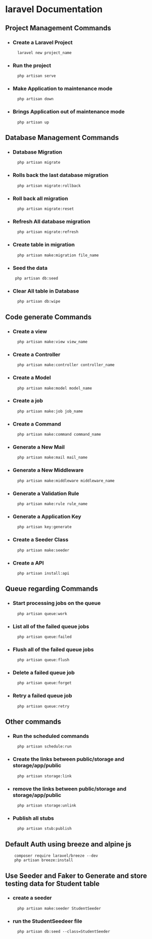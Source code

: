 # laravel Documentation

## Project Management Commands

- ### Create a Laravel Project
        laravel new project_name

- ### Run the project
        php artisan serve

- ### Make Application to maintenance mode
        php artisan down

- ### Brings Application out of maintenance mode
        php artisan up

## Database Management Commands

- ### Database Migration
        php artisan migrate

- ### Rolls back the last database migration
        php artisan migrate:rollback

- ### Roll back all migration
        php artisan migrate:reset

- ### Refresh All database migration
        php artisan migrate:refresh

- ### Create table in migration
        php artisan make:migration file_name

-  ### Seed the data
        php artisan db:seed

- ### Clear All table in Database
        php artisan db:wipe

## Code generate Commands

- ### Create a view
        php artisan make:view view_name

- ### Create a Controller
        php artisan make:controller controller_name

- ### Create a Model
        php artisan make:model model_name

- ### Create a job
        php artisan make:job job_name

- ### Create a Command
        php artisan make:command command_name

- ### Generate a New Mail
        php artisan make:mail mail_name

- ### Generate a New Middleware
        php artisan make:middleware middleware_name

- ### Generate a Validation Rule
        php artisan make:rule rule_name

- ### Generate a Application Key
        php artisan key:generate

- ### Create a Seeder Class
        php artisan make:seeder

- ### Create a API
        php artisan install:api

## Queue regarding Commands

- ###  Start processing jobs on the queue
        php artisan queue:work

- ### List all of the failed queue jobs
        php artisan queue:failed

- ### Flush all of the failed queue jobs
        php artisan queue:flush

- ### Delete a failed queue job
        php artisan queue:forget

- ### Retry a failed queue job
        php artisan queue:retry

## Other commands

- ### Run the scheduled commands
        php artisan schedule:run   

- ### Create the links between public/storage and storage/app/public
        php artisan storage:link

- ### remove the links between public/storage and storage/app/public
        php artisan storage:unlink

- ### Publish all stubs
        php artisan stub:publish

## Default Auth using breeze and alpine js

        composer require laravel/breeze --dev
        php artisan breeze:install

## Use Seeder and Faker to Generate and store testing data for Student table

- ### create a seeder
        php artisan make:seeder StudentSeeder

- ### run the StudentSeedeer file
        php artisan db:seed --class=StudentSeeder